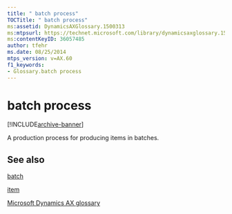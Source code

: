 ```yaml
---
title: " batch process"
TOCTitle: " batch process"
ms:assetid: DynamicsAXGlossary.1500313
ms:mtpsurl: https://technet.microsoft.com/library/dynamicsaxglossary.1500313(v=AX.60)
ms:contentKeyID: 36057485
author: tfehr
ms.date: 08/25/2014
mtps_version: v=AX.60
f1_keywords:
- Glossary.batch process
---
```


# batch process


[!INCLUDE[archive-banner](includes/archive-banner.md)]

A production process for producing items in batches.

## See also

[batch](batch.md)

[item](item.md)

[Microsoft Dynamics AX glossary](glossary/microsoft-dynamics-ax-glossary.md)

  


